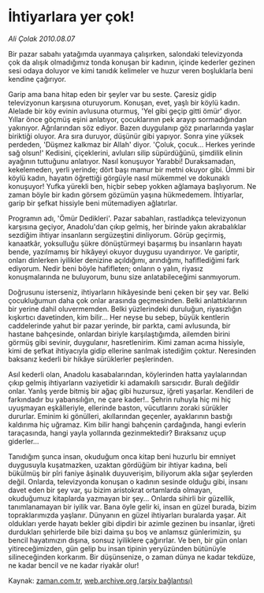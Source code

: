 # İhtiyarlara yer çok!

*Ali Çolak 2010.08.07*

<td class="columnist-detail">
<p>Bir pazar sabahı yatağımda uyanmaya çalışırken, salondaki televizyonda çok da alışık olmadığımız tonda konuşan bir kadının, içinde kederler gezinen sesi odaya doluyor ve kimi tanıdık kelimeler ve huzur veren boşluklarla beni kendine çağırıyor.</p>
<p>
<div id="haberMetinDiv">
<p>Garip ama bana hitap eden bir şeyler var bu seste. Çaresiz gidip televizyonun karşısına oturuyorum. Konuşan, evet, yaşlı bir köylü kadın. Alelade bir köy evinin avlusuna oturmuş, 'Yel gibi geçip gitti ömür' diyor. Yıllar önce göçmüş eşini anlatıyor, çocuklarının pek arayıp sormadığından yakınıyor. Ağrılarından söz ediyor. Bazen duygulanıp göz pınarlarında yaşlar biriktiği oluyor. Ara sıra duruyor, düşünür gibi yapıyor. Sonra yine yüksek perdeden, 'Düşmez kalkmaz bir Allah' diyor. 'Çoluk, çocuk... Herkes yerinde sağ olsun!' Kedisini, çiçeklerini, avluları silip süpürdüğünü, şimdilik elinin ayağının tuttuğunu anlatıyor. Nasıl konuşuyor Yarabbi! Duraksamadan, kekelemeden, yerli yerinde; dört başı mamur bir metni okuyor gibi. Ümmi bir köylü kadın, hayatın öğrettiği görgüyle nasıl mükemmel ve dokunaklı konuşuyor! Yufka yürekli ben, hiçbir sebep yokken ağlamaya başlıyorum. Ne zaman böyle bir kadın görsem gözümün yaşına hükmedemem. İhtiyarlar, garip bir şefkat hissiyle beni mütemadiyen ağlatırlar.
<p>Programın adı, 'Ömür Dedikleri'. Pazar sabahları, rastladıkça televizyonun karşısına geçiyor, Anadolu'dan çıkıp gelmiş, her birinde yakın akrabalıklar sezdiğim ihtiyar insanların sergüzeştini dinliyorum. Görüp geçirmiş, kanaatkâr, yoksulluğu şükre dönüştürmeyi başarmış bu insanların hayatı bende, yazılmamış bir hikâyeyi okuyor duygusu uyandırıyor. Ve gariptir, onları dinlerken iyilikler denizine açıldığımı, arındığımı, hafiflediğimi fark ediyorum. Nedir beni böyle hafifleten; onların o yalın, riyasız konuşmalarında ne buluyorum, bunu size anlatabileceğimi sanmıyorum.
<p>Doğrusunu isterseniz, ihtiyarların hikâyesinde beni çeken bir şey var. Belki çocukluğumun daha çok onlar arasında geçmesinden. Belki anlattıklarının bir yerine dahil oluvermemden. Belki yüzlerindeki duruluğun, riyasızlığın kışkırtıcı davetinden, kim bilir... Her neyse bu sebep, büyük kentlerin caddelerinde yahut bir pazar yerinde, bir parkta, cami avlusunda, bir hastane bahçesinde, onlardan biriyle karşılaştığımda, ailemden birini görmüş gibi sevinir, duygulanır, hasretlenirim. Kimi zaman acıma hissiyle, kimi de şefkat ihtiyacıyla gidip ellerine sarılmak istediğim çoktur. Neresinden baksanız kederli bir hikâye sürüklerler peşlerinden.
<p>Asıl kederli olan, Anadolu kasabalarından, köylerinden hatta yaylalarından çıkıp gelmiş ihtiyarların vaziyetidir ki adamakıllı sarsıcıdır. Buralı değildir onlar. Yanlış yerde bitmiş bir ağaç gibi huzursuz, iğreti yaşarlar. Kendileri de farkındadır bu yabansılığın, ne çare kader!.. Şehrin ruhuyla hiç mi hiç uyuşmayan eşkâlleriyle, ellerinde baston, vücutlarını zoraki sürükler dururlar. Eminim ki gönülleri, akıllarından geçenler, ayaklarının bastığı kaldırıma hiç uğramaz. Kim bilir hangi bahçenin çardağında, hangi evlerin taraçasında, hangi yayla yollarında gezinmektedir? Bıraksanız uçup giderler...
<p>Tanıdığım şunca insan, okuduğum onca kitap beni huzurlu bir emniyet duygusuyla kuşatmazken, uzaktan gördüğüm bir ihtiyar kadına, beli bükülmüş bir pîri faniye âşinalık duyuverişim, biliyorum akla sığar şeylerden değil. Onlarda, televizyonda konuşan o kadının sesinde olduğu gibi, insanı davet eden bir şey var, şu bizim aristokrat ortamlarda olmayan, okuduğumuz kitaplarda yazmayan bir şey... Onlarda sihirli bir güzellik, tanımlanamayan bir iyilik var. Bana öyle gelir ki, insan en güzel burada, bizim topraklarımızda yaşlanır. Dünyanın en güzel ihtiyarları buralarda yaşar. Ait oldukları yerde hayatı bekler gibi dipdiri bir azimle gezinen bu insanlar, iğreti durdukları şehirlerde bile bizi daima şu boş ve anlamsız günlerimizin, şu bencil hayatımızın dışına, sonsuz iyiliklere çağırırlar. Ve ben, bir gün onları yitireceğimizden, gün gelip bu insan tipinin yeryüzünden bütünüyle silineceğinden korkarım. Bir düşünsenize, o zaman dünya ne kadar tekdüze, ne kadar bencil ve ne kadar riyakâr olur! </p></p></p></p></p></div>
</p>
<a href="http://web.archive.org/web/20101224224850/mailto:a.colak@zaman.com.tr">
</a></td>

Kaynak: [zaman.com.tr](http://zaman.com.tr/yazar.do?yazino=1013300), [web.archive.org (arşiv bağlantısı)](http://web.archive.org/web/20101224224850/http://zaman.com.tr/yazar.do?yazino=1013300)

